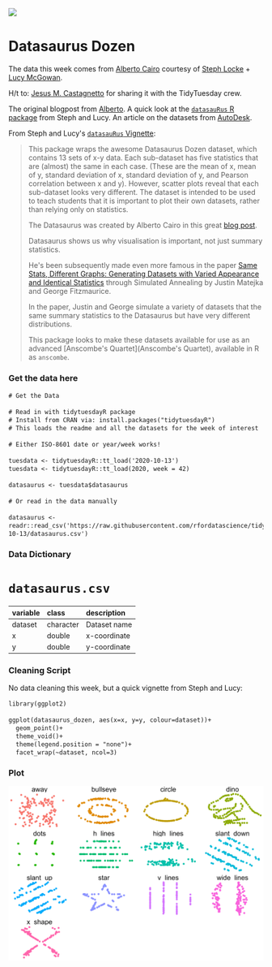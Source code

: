 ![](https://3.bp.blogspot.com/-dYWcbKVsiGY/V8RFmMFnLjI/AAAAAAAAG9Y/Qr_PGmR0V8MhSXb8-rBdAsdciny-oql2ACLcB/s400/1datasaurus.png)

# Datasaurus Dozen

The data this week comes from [Alberto Cairo](http://www.thefunctionalart.com/2016/08/download-datasaurus-never-trust-summary.html) courtesy of [Steph Locke](https://twitter.com/SteffLocke) + [Lucy McGowan](https://twitter.com/LucyStats).

H/t to: [Jesus M. Castagnetto](https://github.com/rfordatascience/tidytuesday/issues/260) for sharing it with the TidyTuesday crew.

The original blogpost from [Alberto](http://www.thefunctionalart.com/2016/08/download-datasaurus-never-trust-summary.html). A quick look at the [`datasauRus` R package](https://cran.r-project.org/web/packages/datasauRus/vignettes/Datasaurus.html) from Steph and Lucy. An article on the datasets from [AutoDesk](https://www.autodesk.com/research/publications/same-stats-different-graphs).

From Steph and Lucy's [`datasauRus` Vignette](https://cran.r-project.org/web/packages/datasauRus/vignettes/Datasaurus.html):

> This package wraps the awesome Datasaurus Dozen dataset, which contains 13 sets of x-y data. Each sub-dataset has five statistics that are (almost) the same in each case. (These are the mean of x, mean of y, standard deviation of x, standard deviation of y, and Pearson correlation between x and y). However, scatter plots reveal that each sub-dataset looks very different. The dataset is intended to be used to teach students that it is important to plot their own datasets, rather than relying only on statistics.
> 
> The Datasaurus was created by Alberto Cairo in this great [blog post](http://www.thefunctionalart.com/2016/08/download-datasaurus-never-trust-summary.html).
> 
> Datasaurus shows us why visualisation is important, not just summary statistics.
> 
> He's been subsequently made even more famous in the paper [Same Stats, Different Graphs: Generating Datasets with Varied Appearance and Identical Statistics](https://www.autodeskresearch.com/publications/samestats) through Simulated Annealing by Justin Matejka and George Fitzmaurice.
> 
> In the paper, Justin and George simulate a variety of datasets that the same summary statistics to the Datasaurus but have very different distributions.
> 
> This package looks to make these datasets available for use as an advanced [Anscombe's Quartet](Anscombe's Quartet), available in R as `anscombe`.

### Get the data here

```{r}
# Get the Data

# Read in with tidytuesdayR package 
# Install from CRAN via: install.packages("tidytuesdayR")
# This loads the readme and all the datasets for the week of interest

# Either ISO-8601 date or year/week works!

tuesdata <- tidytuesdayR::tt_load('2020-10-13')
tuesdata <- tidytuesdayR::tt_load(2020, week = 42)

datasaurus <- tuesdata$datasaurus

# Or read in the data manually

datasaurus <- readr::read_csv('https://raw.githubusercontent.com/rfordatascience/tidytuesday/master/data/2020/2020-10-13/datasaurus.csv')

```
### Data Dictionary

# `datasaurus.csv`

|variable |class     |description |
|:--------|:---------|:-----------|
|dataset  |character | Dataset name |
|x        |double    | x-coordinate |
|y        |double    | y-coordinate |

### Cleaning Script

No data cleaning this week, but a quick vignette from Steph and Lucy:

```{r}
library(ggplot2)

ggplot(datasaurus_dozen, aes(x=x, y=y, colour=dataset))+
  geom_point()+
  theme_void()+
  theme(legend.position = "none")+
  facet_wrap(~dataset, ncol=3)
```

### Plot

![datasaurus.png](datasaurus.png)